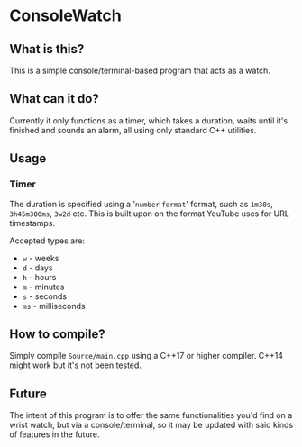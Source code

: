 # ConsoleWatch

## What is this?

This is a simple console/terminal-based program that acts as a watch.

## What can it do?

Currently it only functions as a timer, which takes a duration, waits until it's finished and sounds an alarm, all using only standard C++ utilities.

## Usage

### Timer

The duration is specified using a '`number` `format`' format, such as `1m30s`, `3h45m300ms`, `3w2d` etc. This is built upon on the format YouTube uses for URL timestamps.

Accepted types are:
 * `w` - weeks
 * `d` - days
 * `h` - hours
 * `m` - minutes
 * `s` - seconds
 * `ms` - milliseconds

## How to compile?

Simply compile `Source/main.cpp` using a C++17 or higher compiler. C++14 might work but it's not been tested.

## Future

The intent of this program is to offer the same functionalities you'd find on a wrist watch, but via a console/terminal, so it may be updated with said kinds of features in the future.
